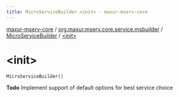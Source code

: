 ```yaml
---
title: MicroServiceBuilder.<init> - maxur-mserv-core
---
```


[maxur-mserv-core](../../index.html) / [org.maxur.mserv.core.service.msbuilder](../index.html) / [MicroServiceBuilder](index.html) / [&lt;init&gt;](.)

# &lt;init&gt;

`MicroServiceBuilder()`

**Todo**
Implement support of default options for best service choice

